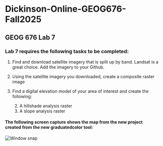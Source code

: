 # Dickinson-Online-GEOG676-Fall2025
## GEOG 676 Lab 7

### Lab 7 requires the following tasks to be completed:

1. Find and download satellite imagery that is split up by band. Landsat is a great choice. Add the imagery to your Github.
1. Using the satellite imagery you downloaded, create a composite raster image
1. Find a digital elevation model of your area of interest and create the following:

    2. A hillshade analysis raster
    2. A slope analysis raster 


#### The following screen capture shows the map from the new project created from the new graduatedcolor tool:

![Window snap](lab6_screen_output.jpg)